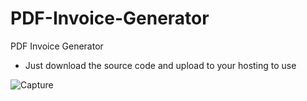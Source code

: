 # PDF-Invoice-Generator
PDF Invoice Generator
- Just download the source code and upload to your hosting to use

![Capture](https://user-images.githubusercontent.com/83116688/155490470-0cbcddac-bac6-4f93-80f2-c3760a9fac14.png)
